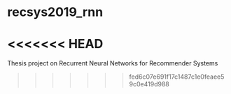 # recsys2019_rnn
<<<<<<< HEAD
=======
Thesis project on Recurrent Neural Networks for Recommender Systems
>>>>>>> fed6c07e691f17c1487c1e0feaee59c0e419d988
